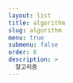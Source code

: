 ```yaml
---
layout: list
title: algorithm
slug: algorithm
menu: true
submenu: false
order: 6
description: >
  알고리즘
---
```

